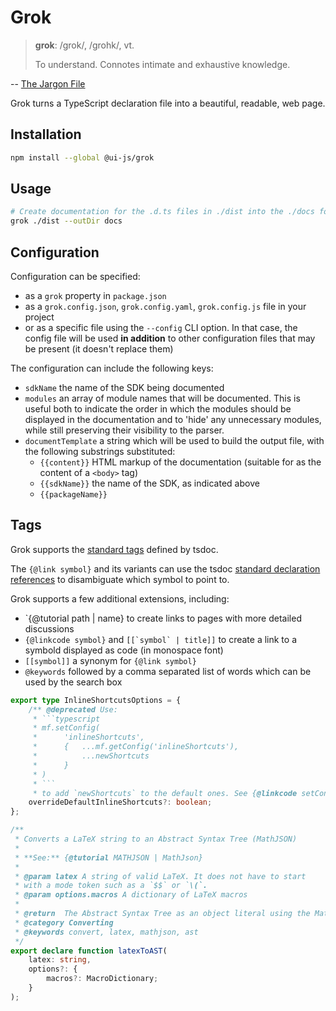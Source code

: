 # Grok

> **grok**: /grok/, /grohk/, vt.
>
> To understand. Connotes intimate and exhaustive knowledge.

-- [The Jargon File](http://catb.org/jargon/html/G/grok.html)

Grok turns a TypeScript declaration file into a beautiful, readable, web page.

## Installation

```bash
npm install --global @ui-js/grok
```

## Usage

```bash
# Create documentation for the .d.ts files in ./dist into the ./docs folder
grok ./dist --outDir docs
```

## Configuration

Configuration can be specified:

-   as a `grok` property in `package.json`
-   as a `grok.config.json`, `grok.config.yaml`, `grok.config.js` file in your project
-   or as a specific file using the `--config` CLI option. In that case, the config file will be used **in addition** to other configuration files that may be present (it doesn't replace them)

The configuration can include the following keys:

-   `sdkName` the name of the SDK being documented
-   `modules` an array of module names that will be documented. This is useful both to indicate the order in which the modules should be displayed in the documentation and to 'hide' any unnecessary modules, while still preserving their visibility to the parser.
-   `documentTemplate` a string which will be used to build the output file, with the following substrings substituted:
    -   `{{content}}` HTML markup of the documentation (suitable for as the content of a `<body>` tag)
    -   `{{sdkName}}` the name of the SDK, as indicated above
    -   `{{packageName}}`

## Tags

Grok supports the [standard tags](https://github.com/microsoft/tsdoc/blob/master/tsdoc/src/details/StandardTags.ts) defined by tsdoc.

The `{@link symbol}` and its variants can use the tsdoc [standard declaration references](https://github.com/microsoft/tsdoc/blob/master/spec/code-snippets/DeclarationReferences.ts) to disambiguate which symbol to point to.

Grok supports a few additional extensions, including:

-   `{@tutorial path | name} to create links to pages with more detailed discussions
-   `{@linkcode symbol}` and `` [[`symbol` | title]] `` to create a link to a symbold displayed as code (in monospace font)
-   `[[symbol]]` a synonym for `{@link symbol}`
-   `@keywords` followed by a comma separated list of words which can be used by the search box

````typescript
export type InlineShortcutsOptions = {
    /** @deprecated Use:
     * ```typescript
     * mf.setConfig(
     *      'inlineShortcuts',
     *      {   ...mf.getConfig('inlineShortcuts'),
     *          ...newShortcuts
     *      }
     * )
     * ```
     * to add `newShortcuts` to the default ones. See {@linkcode setConfig} */
    overrideDefaultInlineShortcuts?: boolean;
};
````

```typescript
/**
 * Converts a LaTeX string to an Abstract Syntax Tree (MathJSON)
 *
 * **See:** {@tutorial MATHJSON | MathJson}
 *
 * @param latex A string of valid LaTeX. It does not have to start
 * with a mode token such as a `$$` or `\(`.
 * @param options.macros A dictionary of LaTeX macros
 *
 * @return  The Abstract Syntax Tree as an object literal using the MathJSON format.
 * @category Converting
 * @keywords convert, latex, mathjson, ast
 */
export declare function latexToAST(
    latex: string,
    options?: {
        macros?: MacroDictionary;
    }
);
```
